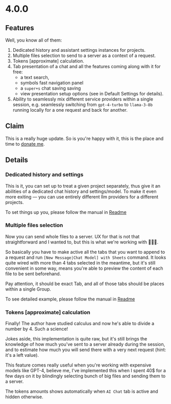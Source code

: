 # 4.0.0

## Features

Well, you know all of them:

1. Dedicated history and assistant settings instances for projects.
2. Multiple files selection to send to a server as a context of a request.
3. Tokens [approximate] calculation.
4. Tab presentation of a chat and all the features coming along with it for free:
    - a text search, 
    - symbols fast navigation panel 
    - a `super+s` chat saving saving
    - view presentation setup options (see in Default Settings for details).
5. Ability to seamlessly mix different service providers within a single session, e.g. seamlessly switching from `gpt-4-turbo` to `llama-3-8b` running locally for a one request and back for another.

## Claim

This is a really huge update. So is you're happy with it, this is the place and time to [donate me](https://github.com/sponsors/yaroslavyaroslav). 

## Details

### Dedicated history and settings

This is it, you can set up to treat a given project separately, thus give it an abilities of a dedicated chat history and settings/model. To make it even more exiting — you can use entirely different llm providers for a different projects.

To set things up you, please follow the manual in [Readme](https://github.com/yaroslavyaroslav/OpenAI-sublime-text?tab=readme-ov-file#chat-history-management)

### Multiple files selection

Now you can send whole files to a server. UX for that is not that straightforward and I wanted to, but this is what we're working with 💁🏻‍♂️.

So basically you have to make active all the tabs that you want to append to a request and run `[New Message|Chat Model] with Sheets` command. It looks quite wired with more than 4 tabs selected in the meantime, but it's still convenient in some way, means you're able to preview the content of each file to be sent beforehand.

Pay attention, it should be exact Tab, and all of those tabs should be places within a single Group.

To see detailed example, please follow the manual in [Readme](https://github.com/yaroslavyaroslav/OpenAI-sublime-text?tab=readme-ov-file#additional-request-context-management)

### Tokens [approximate] calculation

Finally! The author have studied calculus and now he's able to divide a number by 4. Such a science!

Jokes aside, this implementation is quite raw, but it's still brings the knowledge of how much you've sent to a server already during the session, and to estimate how much you will send there with a very next request (hint: it's a left value).

This feature comes really useful when you're working with expensive models like GPT-4, believe me, I've implemented this when I spent 40$ for a few days on it by blindingly selecting bunch of big files and sending them to a server.

The tokens amounts shows automatically when `AI Chat` tab is active and hidden otherwise.


